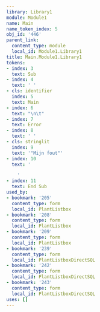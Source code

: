 ```yaml
---
library: Library1
module: Module1
name: Main
name_token_index: 5
obj_id: '446'
parent_link:
  content_type: module
  local_id: Module1.Library1
title: Main.Module1.Library1
tokens:
- index: 3
  text: Sub
- index: 4
  text: ' '
- cls: identifier
  index: 5
  text: Main
- index: 6
  text: "\n\t"
- index: 7
  text: Error
- index: 8
  text: ' '
- cls: stringlit
  index: 9
  text: '"Mijn fout"'
- index: 10
  text: '

    '
- index: 11
  text: End Sub
used_by:
- bookmark: '205'
  content_type: form
  local_id: PlantListbox
- bookmark: '208'
  content_type: form
  local_id: PlantListbox
- bookmark: '209'
  content_type: form
  local_id: PlantListbox
- bookmark: '239'
  content_type: form
  local_id: PlantListboxDirectSQL
- bookmark: '242'
  content_type: form
  local_id: PlantListboxDirectSQL
- bookmark: '243'
  content_type: form
  local_id: PlantListboxDirectSQL
uses: []
---
```

